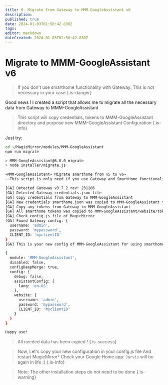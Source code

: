 ```yaml
---
title: 0. Migrate from Gateway to MMM-GoogleAssistant v6
description: 
published: true
date: 2024-01-03T01:50:42.830Z
tags: 
editor: markdown
dateCreated: 2024-01-03T01:50:42.830Z
---
```


# Migrate to MMM-GoogleAssistant v6

> If you don't use smarthome functionality with Gateway:
> This is not necessary in your case
{.is-danger}

Good news !
I created a script that allows me to migrate all the necessary data from Gateway to MMM-GoogleAssistant

> This script will copy credentials, tokens to MMM-GoogleAssistant directory and purpose new MMM-GoogleAssistant Configuration
{.is-info}


Just try:
```sh
cd ~/MagicMirror/modules/MMM-GoogleAssistant
npm run migrate
```

```sh
> MMM-GoogleAssistant@6.0.0 migrate
> node installer/migrate.js

~MMM-GoogleAssistant~ Migrate smarthome from v5 to v6~
~~This script is only need if you use Gateway and SmartHome fonctionality with MMM-GoogleAssistant v5~~

[GA] Detected Gateway v3.7.2 rev: 231206
[GA] Detected Gateway credentials.json file
[GA] Copy credentials from Gateway to MMM-GoogleAssistant
[GA] New credentials smarthome.json was copied to MMM-GoogleAssistant folder
[GA] Copy any tokens from Gateway to MMM-GoogleAssistant
[GA] All smarthome tokens was copied to MMM-GoogleAssistant/website/tokens folder
[GA] Check config.js file of MagicMirror
[GA] Found Gateway config: {
  username: 'admin',
  password: 'mypassword',
  CLIENT_ID: 'myclientID'
}
[GA] This is your new config of MMM-GoogleAssistant for using smarthome:

{
  module: 'MMM-GoogleAssistant',
  disabled: false,
  configDeepMerge: true,
  config: {
    debug: false,
    assistantConfig: {
      lang: 'en-US'
    },
    website: {
      username: 'admin',
      password: 'mypassword',
      CLIENT_ID: 'myclientID'
    }
  }
}

Happy use!
```

> All needed data has been copied !
{.is-success}

> Now, Let's copy your new configuration in your config.js file
> And restart MagicMirror²
> Check your Google Home app: `Jarvis` will be again in life ;)
{.is-info}

> Note: The other installation steps do not need to be done
{.is-warning}

